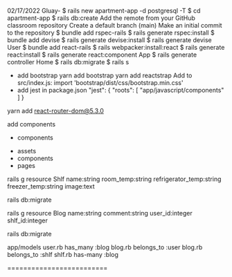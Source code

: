 02/17/2022
Gluay-
$ rails new apartment-app -d postgresql -T
$ cd apartment-app
$ rails db:create
Add the remote from your GitHub classroom repository
Create a default branch (main)
Make an initial commit to the repository
$ bundle add rspec-rails
$ rails generate rspec:install
$ bundle add devise
$ rails generate devise:install
$ rails generate devise User
$ bundle add react-rails
$ rails webpacker:install:react
$ rails generate react:install
$ rails generate react:component App
$ rails generate controller Home
$ rails db:migrate
$ rails s
- add bootstrap
yarn add bootstrap
yarn add reactstrap
Add to src/index.js: import 'bootstrap/dist/css/bootstrap.min.css'
- add jest in package.json
"jest": {
    "roots": [
      "app/javascript/components"
    ]
  }

yarn add react-router-dom@5.3.0

add components
+ components
- assets
- components
- pages

rails g resource Shlf name:string room_temp:string refrigerator_temp:string freezer_temp:string image:text

rails db:migrate

rails g resource Blog name:string comment:string user_id:integer shlf_id:integer

rails db:migrate

app/models
user.rb has_many :blog
blog.rb belongs_to :user
blog.rb belongs_to :shlf
shlf.rb has-many :blog

=========================

